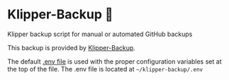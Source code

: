 # Klipper-Backup 💾 
Klipper backup script for manual or automated GitHub backups 

This backup is provided by [Klipper-Backup](https://github.com/Staubgeborener/klipper-backup).

The default [.env file](https://github.com/Staubgeborener/Klipper-Backup/blob/main/.env.example) is used with the proper configuration variables set at the top of the file. The .env file is located at `~/klipper-backup/.env`
